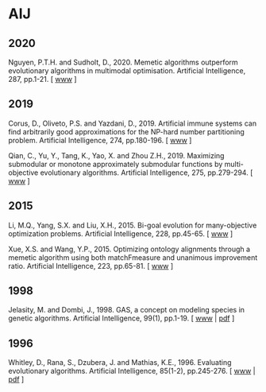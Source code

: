 # AIJ

## 2020

Nguyen, P.T.H. and Sudholt, D., 2020. Memetic algorithms outperform evolutionary algorithms in multimodal optimisation. Artificial Intelligence, 287, pp.1-21. [ [www](https://www.sciencedirect.com/science/article/abs/pii/S0004370220301016) ]

## 2019

Corus, D., Oliveto, P.S. and Yazdani, D., 2019. Artificial immune systems can find arbitrarily good approximations for the NP-hard number partitioning problem. Artificial Intelligence, 274, pp.180-196. [ [www](https://www.sciencedirect.com/science/article/abs/pii/S000437021830345X) ]

Qian, C., Yu, Y., Tang, K., Yao, X. and Zhou Z.H., 2019. Maximizing submodular or monotone approximately submodular functions by multi-objective evolutionary algorithms. Artificial Intelligence, 275, pp.279-294. [ [www](https://www.sciencedirect.com/science/article/abs/pii/S0004370219301535) ]

## 2015

Li, M.Q., Yang, S.X. and Liu, X.H., 2015. Bi-goal evolution for many-objective optimization problems. Artificial Intelligence, 228, pp.45-65. [ [www](https://www.sciencedirect.com/science/article/pii/S0004370215000995) ]

Xue, X.S. and Wang, Y.P., 2015. Optimizing ontology alignments through a memetic algorithm using both matchFmeasure and unanimous improvement ratio. Artificial Intelligence, 223, pp.65-81. [ [www](https://www.sciencedirect.com/science/article/pii/S0004370215000399) ]

## 1998

Jelasity, M. and Dombi, J., 1998. GAS, a concept on modeling species in genetic algorithms. Artificial Intelligence, 99(1), pp.1-19. [ [www](https://www.sciencedirect.com/science/article/pii/S0004370297000714) | [pdf](https://pdf.sciencedirectassets.com/271585/1-s2.0-S0004370200X00367/1-s2.0-S0004370297000714/main.pdf?X-Amz-Security-Token=IQoJb3JpZ2luX2VjEKj%2F%2F%2F%2F%2F%2F%2F%2F%2F%2FwEaCXVzLWVhc3QtMSJHMEUCIQD%2Fn75KIZzoU%2F2ablH4b5eNpAAtlSoBEHTzg5Njq0AL%2FQIgEpJqKd1XnGMHVlosa8yoqidWg2jQykvRGggItR4e2r4qvQMIkP%2F%2F%2F%2F%2F%2F%2F%2F%2F%2FARADGgwwNTkwMDM1NDY4NjUiDIVG8nx3TYV3qpDOoiqRA7yksc5qvPkOfHGG9l8%2BRxiiY4Y50fG%2FLEW%2BjygAsKcobZN9I%2FIB%2FsSnLwutublgk2zS7LM2UZ1ap8LT%2BDfbIWj9CIOHaXwV6grU5dS3LWLV73KFFSK5zlLH6jptIvslMhciiRa7gOS6GmWVVthjLRoIqU%2FJKJ9M5Mjx4Y6Cbd0NwJhiYh%2B4R%2F0cLW2hn8J%2Bu1z4DwEFs4Y%2BbQA2a7mZ52q1IduVTu4EBlXL%2Fa7dIkxaKmB5vvk0lgXobm82io3tqurzXBufam9HUtUIchsV%2B0nyJUZ9rQJ4Ynnfsn%2FavvhPFy5zBOW8ht22yH4hPtnlEYM8fRKmkG3T219qdKFrr4n8TOhmO4ARk4KTujlqR%2Ftxwxc%2B6kUwvl1OMpwk%2Fu32WIGv4jJ1xxWqTYgR589g9E2lV7G27P70DzX%2B3zOYG1At7BSpDsEZ55N1ZlFOLuEbh81B69fK1DGcwHPU6OCVIcE9HCLxaoGwwQj%2BJ3THAYR6xJgPGH5mXCucVi5aKNSXoHnruB3memo6aq%2FDN96fm66WMKHw1YAGOusB%2FIrZ3cLfA1DbAq9elD6aD7g4U9xVAqQcfvMrMgK8Up3YhTrBNRf4ZkLvEZAG7CR%2FX8CDSWTA4b%2FymcYOFvKyAclPkNfzt92UwzetTXzWD5KFanUYGzI%2BpVPFJLooc%2BOCFhkp1MvFg0pycE0%2FLUQCimSU%2Fa3OOzU3WIEukNBjgaABmnctyBdinoE0erSoMN9z1755gC0k4WLXxAHFPUFof20uEba3syGoyZOls7AfGv1rwd3gfbgAYQ148T%2BD7Kqsz0y71gzvoK0UYGa8v13YMJ90zo8gE2vicT9cjvp2vIE9EY1oH0WXP7oUCw%3D%3D&X-Amz-Algorithm=AWS4-HMAC-SHA256&X-Amz-Date=20210130T161805Z&X-Amz-SignedHeaders=host&X-Amz-Expires=300&X-Amz-Credential=ASIAQ3PHCVTYUW6RZBVE%2F20210130%2Fus-east-1%2Fs3%2Faws4_request&X-Amz-Signature=baf8ccf570fa388ca53f43c15196842637b2d3f164500dba9d5b55b5897d88f9&hash=69b369883bb56df19b743b515342a6f92188ec2be96d583e9b79ddccab0372a9&host=68042c943591013ac2b2430a89b270f6af2c76d8dfd086a07176afe7c76c2c61&pii=S0004370297000714&tid=spdf-4c3bc234-6a6b-4d6e-b1e0-037479c255b0&sid=51f0ac728c5be145903a4456672598139641gxrqb&type=client) ]

## 1996

Whitley, D., Rana, S., Dzubera, J. and Mathias, K.E., 1996. Evaluating evolutionary algorithms. Artificial Intelligence, 85(1-2), pp.245-276. [ [www](https://www.sciencedirect.com/science/article/pii/0004370295001247) | [pdf](https://pdf.sciencedirectassets.com/271585/1-s2.0-S0004370200X00173/1-s2.0-0004370295001247/main.pdf?X-Amz-Security-Token=IQoJb3JpZ2luX2VjEJD%2F%2F%2F%2F%2F%2F%2F%2F%2F%2FwEaCXVzLWVhc3QtMSJHMEUCIFf80Cq82U8sI2g22dTTpjK94EMWeXULMtkRljATNgC0AiEAyH21DLuWxIonKqvicD0EWe0LSVfHVODbFFNM86lgEqwqtAMIeBADGgwwNTkwMDM1NDY4NjUiDDOjkhMPw3EmBZVIVCqRA%2FUuX2E0VsJg%2BNj6FhD%2FBH%2FNiMoaiRAVUo1MaG2x7k%2F7jpBE83em4ujTEZrdWDwlv%2FTvFZfsD3WZ%2B9nrW100mYV%2BJFvRQAaV8LuIG2t8yfV%2FF0vkKiy2tJ%2BKm3zX5O%2BQtyw%2FAXFl8IeWhvhqO54bXaJzw9wQh6DJe%2FE5mGGB7ZUSo3TxFaUptif3AeDlhqNBLt1nUYU6b2TcdJ1VphRZcTrjkj0AJlLk5jahWordkL67jpUXmoqLAeklx8E1Jot368riOylGibM%2FEHV04GxI8pZR7drL7RFxwgXFbWnDThsLvk%2FhmBOsSh4%2F2a8gb7aaKeF2OJAwLJ2VkdDhc35GxEYhBbQvZjUi%2BQ43jtztCilbza2WLdTO%2BeeGHr6PUF0O%2BmTzBk8rLqTgQ%2B1Ib6wri6mikbWHQ7YlvwioxuaHhuSanrvyrzKP6VYaaFjeuXDlftd3h3%2BWxO7gqhED7CK6Rff3QM7wvcncR33OOA%2BM1hJFfp3ZK8avrYUbAHnJxFDhNp5ePewLU4yRSDMfrBWGpuAPMJLL0IAGOusBh4irgLPTW8g6ZexSAeYud3cbGjXzsRglqxdVypH0Afw%2Bvr4JHcHPJEhp0bCsv3g5pYwB5twkyyfKlhVRZXPk%2BtDfNf%2FOdrbsfzvsGs8XIJTYWdTLZPY0ZKl7HrLUIXsIgHcwoSq470geo9GNHDE2fFq5VLY8TQEzC6HG0u056r7OAJUNjKYftlnLbxtu37%2Bn1hbcL3FmEXA9zloSnY3bf%2BIuXp6Fy2GswVDpQ%2BnbJ1EZ4BbISegWtbTvnhw%2Fv%2Bi1BH8%2BDGyQTm4FfZLBbcHd%2Fo99ImXCHpehZQ0dH85hnds8V0sHdpLfsXmdkQ%3D%3D&X-Amz-Algorithm=AWS4-HMAC-SHA256&X-Amz-Date=20210129T161504Z&X-Amz-SignedHeaders=host&X-Amz-Expires=300&X-Amz-Credential=ASIAQ3PHCVTY2RWNJ2PD%2F20210129%2Fus-east-1%2Fs3%2Faws4_request&X-Amz-Signature=c2e1a6dc87a285c63e8626d9d1c27e50f05b8cc22e18bc6dff1c7f6c4d4d1565&hash=9f40ace99012285e25f2fb1ab249dca49d263fac8c8220fa48581c15534d3efe&host=68042c943591013ac2b2430a89b270f6af2c76d8dfd086a07176afe7c76c2c61&pii=0004370295001247&tid=spdf-eb660806-1649-499b-99dc-947b1b3a6a9b&sid=e621e526511dd1482b7a8d101be63762b7e3gxrqa&type=client) ]
